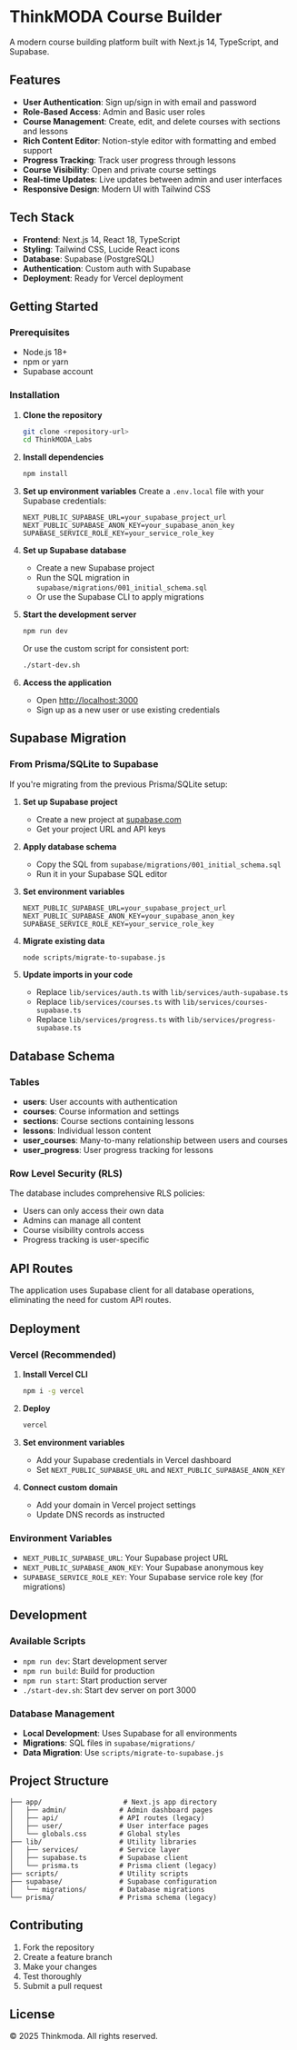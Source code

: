 # ThinkMODA Course Builder

A modern course building platform built with Next.js 14, TypeScript, and Supabase.

## Features

- **User Authentication**: Sign up/sign in with email and password
- **Role-Based Access**: Admin and Basic user roles
- **Course Management**: Create, edit, and delete courses with sections and lessons
- **Rich Content Editor**: Notion-style editor with formatting and embed support
- **Progress Tracking**: Track user progress through lessons
- **Course Visibility**: Open and private course settings
- **Real-time Updates**: Live updates between admin and user interfaces
- **Responsive Design**: Modern UI with Tailwind CSS

## Tech Stack

- **Frontend**: Next.js 14, React 18, TypeScript
- **Styling**: Tailwind CSS, Lucide React icons
- **Database**: Supabase (PostgreSQL)
- **Authentication**: Custom auth with Supabase
- **Deployment**: Ready for Vercel deployment

## Getting Started

### Prerequisites

- Node.js 18+ 
- npm or yarn
- Supabase account

### Installation

1. **Clone the repository**
   ```bash
   git clone <repository-url>
   cd ThinkMODA_Labs
   ```

2. **Install dependencies**
   ```bash
   npm install
   ```

3. **Set up environment variables**
   Create a `.env.local` file with your Supabase credentials:
   ```env
   NEXT_PUBLIC_SUPABASE_URL=your_supabase_project_url
   NEXT_PUBLIC_SUPABASE_ANON_KEY=your_supabase_anon_key
   SUPABASE_SERVICE_ROLE_KEY=your_service_role_key
   ```

4. **Set up Supabase database**
   - Create a new Supabase project
   - Run the SQL migration in `supabase/migrations/001_initial_schema.sql`
   - Or use the Supabase CLI to apply migrations

5. **Start the development server**
   ```bash
   npm run dev
   ```
   
   Or use the custom script for consistent port:
   ```bash
   ./start-dev.sh
   ```

6. **Access the application**
   - Open [http://localhost:3000](http://localhost:3000)
   - Sign up as a new user or use existing credentials

## Supabase Migration

### From Prisma/SQLite to Supabase

If you're migrating from the previous Prisma/SQLite setup:

1. **Set up Supabase project**
   - Create a new project at [supabase.com](https://supabase.com)
   - Get your project URL and API keys

2. **Apply database schema**
   - Copy the SQL from `supabase/migrations/001_initial_schema.sql`
   - Run it in your Supabase SQL editor

3. **Set environment variables**
   ```env
   NEXT_PUBLIC_SUPABASE_URL=your_supabase_project_url
   NEXT_PUBLIC_SUPABASE_ANON_KEY=your_supabase_anon_key
   SUPABASE_SERVICE_ROLE_KEY=your_service_role_key
   ```

4. **Migrate existing data**
   ```bash
   node scripts/migrate-to-supabase.js
   ```

5. **Update imports in your code**
   - Replace `lib/services/auth.ts` with `lib/services/auth-supabase.ts`
   - Replace `lib/services/courses.ts` with `lib/services/courses-supabase.ts`
   - Replace `lib/services/progress.ts` with `lib/services/progress-supabase.ts`

## Database Schema

### Tables

- **users**: User accounts with authentication
- **courses**: Course information and settings
- **sections**: Course sections containing lessons
- **lessons**: Individual lesson content
- **user_courses**: Many-to-many relationship between users and courses
- **user_progress**: User progress tracking for lessons

### Row Level Security (RLS)

The database includes comprehensive RLS policies:
- Users can only access their own data
- Admins can manage all content
- Course visibility controls access
- Progress tracking is user-specific

## API Routes

The application uses Supabase client for all database operations, eliminating the need for custom API routes.

## Deployment

### Vercel (Recommended)

1. **Install Vercel CLI**
   ```bash
   npm i -g vercel
   ```

2. **Deploy**
   ```bash
   vercel
   ```

3. **Set environment variables**
   - Add your Supabase credentials in Vercel dashboard
   - Set `NEXT_PUBLIC_SUPABASE_URL` and `NEXT_PUBLIC_SUPABASE_ANON_KEY`

4. **Connect custom domain**
   - Add your domain in Vercel project settings
   - Update DNS records as instructed

### Environment Variables

- `NEXT_PUBLIC_SUPABASE_URL`: Your Supabase project URL
- `NEXT_PUBLIC_SUPABASE_ANON_KEY`: Your Supabase anonymous key
- `SUPABASE_SERVICE_ROLE_KEY`: Your Supabase service role key (for migrations)

## Development

### Available Scripts

- `npm run dev`: Start development server
- `npm run build`: Build for production
- `npm run start`: Start production server
- `./start-dev.sh`: Start dev server on port 3000

### Database Management

- **Local Development**: Uses Supabase for all environments
- **Migrations**: SQL files in `supabase/migrations/`
- **Data Migration**: Use `scripts/migrate-to-supabase.js`

## Project Structure

```
├── app/                    # Next.js app directory
│   ├── admin/             # Admin dashboard pages
│   ├── api/               # API routes (legacy)
│   ├── user/              # User interface pages
│   └── globals.css        # Global styles
├── lib/                   # Utility libraries
│   ├── services/          # Service layer
│   ├── supabase.ts        # Supabase client
│   └── prisma.ts          # Prisma client (legacy)
├── scripts/               # Utility scripts
├── supabase/              # Supabase configuration
│   └── migrations/        # Database migrations
└── prisma/                # Prisma schema (legacy)
```

## Contributing

1. Fork the repository
2. Create a feature branch
3. Make your changes
4. Test thoroughly
5. Submit a pull request

## License

© 2025 Thinkmoda. All rights reserved.                      